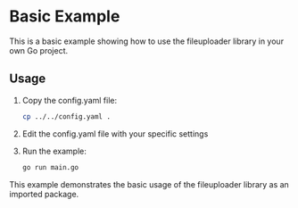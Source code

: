 # Basic Example

This is a basic example showing how to use the fileuploader library in your own Go project.

## Usage

1. Copy the config.yaml file:
   ```bash
   cp ../../config.yaml .
   ```

2. Edit the config.yaml file with your specific settings

3. Run the example:
   ```bash
   go run main.go
   ```

This example demonstrates the basic usage of the fileuploader library as an imported package.